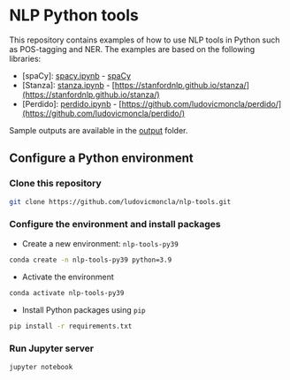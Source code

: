 # NLP Python tools


This repository contains examples of how to use NLP tools in Python such as POS-tagging and NER. The examples are based on the following libraries:

* [spaCy]: [spacy.ipynb](./spacy.ipynb) - [spaCy](https://spacy.io/)
* [Stanza]: [stanza.ipynb](./spacy.ipynb) - [https://stanfordnlp.github.io/stanza/](https://stanfordnlp.github.io/stanza/)
* [Perdido]: [perdido.ipynb](./perdido.ipynb) - [https://github.com/ludovicmoncla/perdido/](https://github.com/ludovicmoncla/perdido/)


Sample outputs are available in the [output](./output) folder.


## Configure a Python environment 

### Clone this repository

```bash
git clone https://github.com/ludovicmoncla/nlp-tools.git
```

### Configure the environment and install packages


* Create a new environment: `nlp-tools-py39`

```bash
conda create -n nlp-tools-py39 python=3.9
```

* Activate the environment

```bash
conda activate nlp-tools-py39
```


* Install Python packages using `pip`

```bash
pip install -r requirements.txt
```


### Run Jupyter server

```bash
jupyter notebook
```
